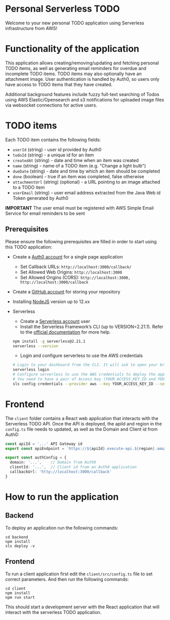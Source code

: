 # Personal Serverless TODO

Welcome to your new personal TODO application using Serverless infrastructure from AWS! 

# Functionality of the application

This application allows creating/removing/updating and fetching personal TODO items, as well as generating email reminders for overdue and incomplete TODO items. TODO items may also optionally have an attachment image. User authentication is handled by Auth0, so users only have access to TODO items that they have created.

Additional background features include fuzzy full-text searching of Todos using AWS Elastic/Opensearch and s3 notifications for uploaded image files via websocket connections for active users.


# TODO items

Each TODO item contains the following fields:

* `userId` (string) - user id provided by Auth0
* `todoId` (string) - a unique id for an item
* `createdAt` (string) - date and time when an item was created
* `name` (string) - name of a TODO item (e.g. "Change a light bulb")
* `dueDate` (string) - date and time by which an item should be completed
* `done` (boolean) - true if an item was completed, false otherwise
* `attachmentUrl` (string) (optional) - a URL pointing to an image attached to a TODO item
* `userEmail` (string) - user email address extracted from the Java Web id Token generated by Auth0

**IMPORTANT**
The user email must be registered with AWS Simple Email Service for email reminders to be sent

## Prerequisites

Please ensure the following prerequisites are filled in order to start using this TODO application:

* Create a <a href="https://manage.auth0.com/" target="_blank">Auth0 account</a> for a single page application
  * Set Callback URLs: `http://localhost:3000/callback/`
  * Set Allowed Web Origins: `http://localhost:3000`
  * Set Allowed Origins (CORS): `http://localhost:3000, http://localhost:3000/callback` 

* Create a <a href="https://github.com" target="_blank">GitHub account</a> for storing your repository
* Installing <a href="https://nodejs.org/en/download/package-manager/" target="_blank">NodeJS</a> version up to 12.xx 
* Serverless 
   * Create a <a href="https://dashboard.serverless.com/" target="_blank">Serverless account</a> user
   * Install the Serverless Framework’s CLI  (up to VERSION=2.21.1). Refer to the <a href="https://www.serverless.com/framework/docs/getting-started/" target="_blank">official documentation</a> for more help.
   ```bash
   npm install -g serverless@2.21.1
   serverless --version
   ```
   * Login and configure serverless to use the AWS credentials 
   ```bash
   # Login to your dashboard from the CLI. It will ask to open your browser and finish the process.
   serverless login
   # Configure serverless to use the AWS credentials to deploy the application
   # You need to have a pair of Access key (YOUR_ACCESS_KEY_ID and YOUR_SECRET_KEY) of an IAM user with Admin access permissions
   sls config credentials --provider aws --key YOUR_ACCESS_KEY_ID --secret YOUR_SECRET_KEY --profile serverless
   ```
   

# Frontend

The `client` folder contains a React web application that interacts with the Serverless TODO API. Once the API is deployed, the apiId and region in the `config.ts` file needs to updated, as well as the Domain and Client id from Auth0:


```ts
const apiId = '...' API Gateway id
export const apiEndpoint = `https://${apiId}.execute-api.${region}.amazonaws.com/dev`

export const authConfig = {
  domain: '...',    // Domain from Auth0
  clientId: '...',  // Client id from an Auth0 application
  callbackUrl: 'http://localhost:3000/callback'
}
```

# How to run the application

## Backend

To deploy an application run the following commands:

```
cd backend
npm install
sls deploy -v
```

## Frontend

To run a client application first edit the `client/src/config.ts` file to set correct parameters. And then run the following commands:

```
cd client
npm install
npm run start
```

This should start a development server with the React application that will interact with the serverless TODO application.


